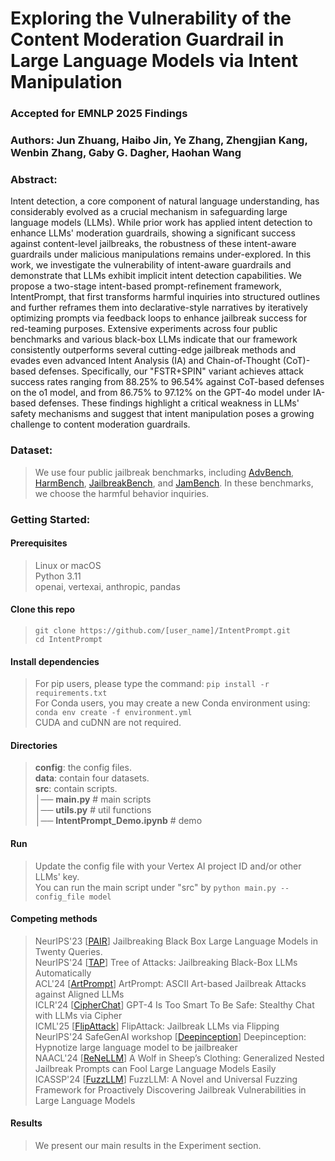 # Exploring the Vulnerability of the Content Moderation Guardrail in Large Language Models via Intent Manipulation

### Accepted for EMNLP 2025 Findings

### Authors: Jun Zhuang, Haibo Jin, Ye Zhang, Zhengjian Kang, Wenbin Zhang, Gaby G. Dagher, Haohan Wang

### Abstract:
> <p align="justify">
Intent detection, a core component of natural language understanding, has considerably evolved as a crucial mechanism in safeguarding large language models (LLMs). While prior work has applied intent detection to enhance LLMs' moderation guardrails, showing a significant success against content-level jailbreaks, the robustness of these intent-aware guardrails under malicious manipulations remains under-explored. In this work, we investigate the vulnerability of intent-aware guardrails and demonstrate that LLMs exhibit implicit intent detection capabilities. We propose a two-stage intent-based prompt-refinement framework, IntentPrompt, that first transforms harmful inquiries into structured outlines and further reframes them into declarative-style narratives by iteratively optimizing prompts via feedback loops to enhance jailbreak success for red-teaming purposes. Extensive experiments across four public benchmarks and various black-box LLMs indicate that our framework consistently outperforms several cutting-edge jailbreak methods and evades even advanced Intent Analysis (IA) and Chain-of-Thought (CoT)-based defenses. Specifically, our "FSTR+SPIN" variant achieves attack success rates ranging from 88.25% to 96.54% against CoT-based defenses on the o1 model, and from 86.75% to 97.12% on the GPT-4o model under IA-based defenses. These findings highlight a critical weakness in LLMs' safety mechanisms and suggest that intent manipulation poses a growing challenge to content moderation guardrails.
</p>

### Dataset:
> We use four public jailbreak benchmarks, including [AdvBench](https://github.com/llm-attacks/llm-attacks), [HarmBench](https://www.harmbench.org/), [JailbreakBench](https://jailbreakbench.github.io/), and [JamBench](https://github.com/Allen-piexl/llm_moderation_attack). In these benchmarks, we choose the harmful behavior inquiries. 

### Getting Started:
#### Prerequisites
> Linux or macOS \
> Python 3.11 \
> openai, vertexai, anthropic, pandas

#### Clone this repo
> ```git clone https://github.com/[user_name]/IntentPrompt.git``` \
> ```cd IntentPrompt```

#### Install dependencies
> For pip users, please type the command: ```pip install -r requirements.txt``` \
> For Conda users, you may create a new Conda environment using: ```conda env create -f environment.yml``` \
> CUDA and cuDNN are not required.

#### Directories
> **config**: the config files. \
> **data**: contain four datasets. \
> **src**: contain scripts. \
	│── **main.py** # main scripts \
	│── **utils.py** # util functions \
	│── **IntentPrompt_Demo.ipynb** # demo

#### Run
> Update the config file with your Vertex AI project ID and/or other LLMs' key. \
> You can run the main script under "src" by ```python main.py --config_file model```

#### Competing methods
> NeurIPS'23 [[PAIR](https://github.com/patrickrchao/JailbreakingLLMs)] Jailbreaking Black Box Large Language Models in Twenty Queries. \
> NeurIPS'24 [[TAP](https://github.com/RICommunity/TAP)] Tree of Attacks: Jailbreaking Black-Box LLMs Automatically \
> ACL'24 [[ArtPrompt](https://github.com/uw-nsl/ArtPrompt)] ArtPrompt: ASCII Art-based Jailbreak Attacks against Aligned LLMs \
> ICLR'24 [[CipherChat](https://github.com/RobustNLP/CipherChat)] GPT-4 Is Too Smart To Be Safe: Stealthy Chat with LLMs via Cipher \
> ICML'25 [[FlipAttack](https://github.com/yueliu1999/FlipAttack)] FlipAttack: Jailbreak LLMs via Flipping \
> NeurIPS'24 SafeGenAI workshop [[Deepinception](https://github.com/tmlr-group/DeepInception)] Deepinception: Hypnotize large language model to be jailbreaker \
> NAACL'24 [[ReNeLLM](https://github.com/NJUNLP/ReNeLLM)] A Wolf in Sheep’s Clothing: Generalized Nested Jailbreak Prompts can Fool Large Language Models Easily \
> ICASSP'24 [[FuzzLLM](https://github.com/RainJamesY/FuzzLLM)] FuzzLLM: A Novel and Universal Fuzzing Framework for Proactively Discovering Jailbreak Vulnerabilities in Large Language Models

#### Results
> We present our main results in the Experiment section.
